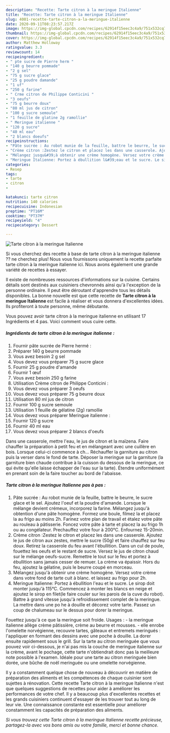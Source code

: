 ```yaml
---
description: "Recette: Tarte citron à la meringue Italienne"
title: "Recette: Tarte citron à la meringue Italienne"
slug: 4001-recette-tarte-citron-a-la-meringue-italienne
date: 2020-09-11T08:23:57.217Z
image: https://img-global.cpcdn.com/recipes/62914f15eec3c4a9/751x532cq70/tarte-citron-a-la-meringue-italienne-photo-principale-de-la-recette.jpg
thumbnail: https://img-global.cpcdn.com/recipes/62914f15eec3c4a9/751x532cq70/tarte-citron-a-la-meringue-italienne-photo-principale-de-la-recette.jpg
cover: https://img-global.cpcdn.com/recipes/62914f15eec3c4a9/751x532cq70/tarte-citron-a-la-meringue-italienne-photo-principale-de-la-recette.jpg
author: Matthew Holloway
ratingvalue: 3.3
reviewcount: 14
recipeingredient:
- " pte sucre de Pierre herm "
- "140 g beurre pommade"
- "2 g sel"
- "75 g sucre glace"
- "25 g poudre damande"
- "1 uf"
- "250 g farine"
- " Crme citron de Philippe Conticini "
- "3 oeufs"
- "75 g beurre doux"
- "80 ml jus de citron"
- "100 g sucre semoule"
- "1 feuille de glatine 2g ramollie"
- " Meringue italienne "
- "120 g sucre"
- "40 ml eau"
- "2 blancs doeufs"
recipeinstructions:
- "Pâte sucrée : Au robot munie de la feuille, battre le beurre, le sucre glace et le sel. Ajoutez l&#39;oeuf et la poudre d&#39;amande. Lorsque le mélange devient crémeux, incorporez la farine. Mélangez jusqu&#39;à obtention d&#39;une pâte homogène. Formez une boule, filmez la et placez la au frigo au moins 2h. Farinez votre plan de travail et étalez votre pâte au rouleau à pâtisserie. Foncez votre pâte à tarte et placez la au frigo 1h ou au congélateur. Prechauffez votre four à 200°C. Enfournez 15-20min."
- "Crème citron :Zestez le citron et placez les dans une casserole. Ajoutez le jus de citron aux zestes, mettre le sucre (50g) et faire chauffez sur feu doux. Retirez la casserole du feu avant l&#39;ébullition. Dans un cul de poule, fouettez les oeufs et le restant de sucre. Versez le jus de citron chaud sur le mélange oeufs-sucre. Remettre le tout sur le feu et portez à ébullition sans jamais cesser de remuer. La crème va épaissir. Hors du feu, ajoutez la gélatine, puis le beurre coupé en morceau."
- "Mélangez jusqu&#39;à obtenir une crème homogène. Versez votre crème dans votre fond de tarte cuit à blanc. et laissez au frigo pour 2h."
- "Meringue Italienne: Portez à ébullition l&#39;eau et le sucre. Le sirop doit monter jusqu&#39;à 115°C. Commencez à monter les blancs en neige et ajoutez le sirop en filet(le faire couler sur les parois de la cuve du robot). Battre à grand vitesse jusqu&#39;à refroidissement complet de la meringue. La mettre dans une po he à douille et décorez votre tarte. Passez un coup de chalumeau sur le dessus pour dorer la meringue."
categories:
- Resep
tags:
- tarte
- citron
- 

katakunci: tarte citron  
nutrition: 140 calories
recipecuisine: Indonesian
preptime: "PT16M"
cooktime: "PT37M"
recipeyield: "4"
recipecategory: Dessert

---
```



![Tarte citron à la meringue Italienne](https://img-global.cpcdn.com/recipes/62914f15eec3c4a9/751x532cq70/tarte-citron-a-la-meringue-italienne-photo-principale-de-la-recette.jpg)

Si vous cherchez des recette à base de tarte citron à la meringue italienne ?? ne cherchez plus! Nous vous fournissons uniquement la recette parfaite tarte citron à la meringue italienne ici. Nous avons également une grande variété de recettes à essayer.

Il existe de nombreuses ressources d'informations sur la cuisine. Certains détails sont destinés aux cuisiniers chevronnés ainsi qu'à l'exception de la personne ordinaire. Il peut être déroutant d'apprendre tous les détails disponibles. La bonne nouvelle est que cette recette de <strong> Tarte citron à la meringue Italienne </strong> est facile à réaliser et vous donnera d'excellentes idées. Ils profiteront à toute personne, même débutante.

<!--inarticleads1-->

Vous pouvez avoir tarte citron à la meringue italienne en utilisant 17 Ingrédients et 4 pas. Voici comment vous cuire cette.

##### Ingrédients de tarte citron à la meringue italienne :

1. Fournir  pâte sucrée de Pierre hermé :
1. Préparer 140 g beurre pommade
1. Vous avez besoin 2 g sel
1. Vous devez vous préparer 75 g sucre glace
1. Fournir 25 g poudre d&#39;amande
1. Fournir 1 œuf
1. Vous avez besoin 250 g farine
1. Utilisation  Crème citron de Philippe Conticini :
1. Vous devez vous préparer 3 oeufs
1. Vous devez vous préparer 75 g beurre doux
1. Utilisation 80 ml jus de citron
1. Fournir 100 g sucre semoule
1. Utilisation 1 feuille de gélatine (2g) ramollie
1. Vous devez vous préparer  Meringue italienne :
1. Fournir 120 g sucre
1. Fournir 40 ml eau
1. Vous devez vous préparer 2 blancs d&#39;oeufs


Dans une casserole, mettre l&#39;eau, le jus de citron et la maïzena. Faire chauffer la préparation à petit feu et en mélangeant avec une cuillère en bois. Lorsque celui-ci commence à ch… Réchauffer la garniture au citron puis la verser dans le fond de tarte. Déposer la meringue sur la garniture (la garniture bien chaude contribue à la cuisson du dessous de la meringue, ce qui évite qu&#39;elle laisse échapper de l&#39;eau sur la tarte). Étendre uniformément en prenant soin de la faire toucher au bord de l&#39;abaisse. 

<!--inarticleads2-->

##### Tarte citron à la meringue Italienne pas à pas :

1. Pâte sucrée : Au robot munie de la feuille, battre le beurre, le sucre glace et le sel. Ajoutez l&#39;oeuf et la poudre d&#39;amande. Lorsque le mélange devient crémeux, incorporez la farine. Mélangez jusqu&#39;à obtention d&#39;une pâte homogène. Formez une boule, filmez la et placez la au frigo au moins 2h. Farinez votre plan de travail et étalez votre pâte au rouleau à pâtisserie. Foncez votre pâte à tarte et placez la au frigo 1h ou au congélateur. Prechauffez votre four à 200°C. Enfournez 15-20min.
1. Crème citron :Zestez le citron et placez les dans une casserole. Ajoutez le jus de citron aux zestes, mettre le sucre (50g) et faire chauffez sur feu doux. Retirez la casserole du feu avant l&#39;ébullition. Dans un cul de poule, fouettez les oeufs et le restant de sucre. Versez le jus de citron chaud sur le mélange oeufs-sucre. Remettre le tout sur le feu et portez à ébullition sans jamais cesser de remuer. La crème va épaissir. Hors du feu, ajoutez la gélatine, puis le beurre coupé en morceau.
1. Mélangez jusqu&#39;à obtenir une crème homogène. Versez votre crème dans votre fond de tarte cuit à blanc. et laissez au frigo pour 2h.
1. Meringue Italienne: Portez à ébullition l&#39;eau et le sucre. Le sirop doit monter jusqu&#39;à 115°C. Commencez à monter les blancs en neige et ajoutez le sirop en filet(le faire couler sur les parois de la cuve du robot). Battre à grand vitesse jusqu&#39;à refroidissement complet de la meringue. La mettre dans une po he à douille et décorez votre tarte. Passez un coup de chalumeau sur le dessus pour dorer la meringue.


Fouettez jusqu&#39;à ce que la meringue soit froide. Usages : - la meringue italienne allège crème pâtissière, crème au beurre et mousses. - elle enrobe l&#39;omelette norvégienne, recouvre tartes, gâteaux et entremets meringués : l&#39;appliquer en formant des dessins avec une poche à douille. La dorer ensuite rapidement sous le grill. Sur la tarte au citron meringuée que vous pouvez voir ci-dessous, je n&#39;ai pas mis la couche de meringue italienne sur la crème, avant le pochage, cette tarte n&#39;obtiendrait donc pas la meilleure note possible à l&#39;examen. Idéale pour une tarte au citron meringuée bien dorée, une bûche de noël meringuée ou une omelette norvégienne. 

<!--inarticleads1-->

<p>
Il y a constamment quelque chose de nouveau à découvrir en matière de préparation des aliments et les compétences de chaque cuisinier sont sujettes à rénovation. Cette recette Tarte citron à la meringue Italienne n'est que quelques suggestions de recettes pour aider à améliorer les performances de votre chef. Il y a beaucoup plus d'excellentes recettes et les grands cuisiniers continuent d'essayer de les trouver tout au long de leur vie. Une connaissance constante est essentielle pour améliorer constamment les capacités de préparation des aliments.
</p>

<p>
<i>Si vous trouvez cette Tarte citron à la meringue Italienne recette précieuse, partagez-la avec vos bons amis ou votre famille, merci et bonne chance.</i>
</p>
